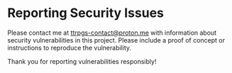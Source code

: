 # Reporting Security Issues

Please contact me at ttrpgs-contact@proton.me with information about security vulnerabilities in this project. Please include a proof of concept or instructions to reproduce the vulnerability.

Thank you for reporting vulnerabilities responsibly!

